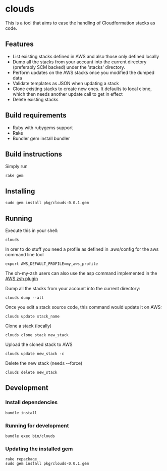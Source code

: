 # clouds

This is a tool that aims to ease the handling of Cloudformation stacks as code.

## Features
- List existing stacks defined in AWS and also those only defined locally
- Dump all the stacks from your account into the current directory (preferably SCM backed) under the 'stacks' directory.
- Perform updates on the AWS stacks once you modified the dumped data
- Validate templates as JSON when updating a stack
- Clone existing stacks to create new ones. It defaults to local clone, which then needs another update call to get in effect
- Delete existing stacks

## Build requirements
- Ruby with rubygems support
- Rake
- Bundler
    gem install bundler


## Build instructions

Simply run

    rake gem

## Installing
    sudo gem install pkg/clouds-0.0.1.gem

## Running
Execute this in your shell:

    clouds

In orer to do stuff you need a profile as defined in .aws/config for the aws command line tool

    export AWS_DEFAULT_PROFILE=my_aws_profile

The oh-my-zsh users can also use the asp command implemented in the [AWS zsh plugin](https://github.com/robbyrussell/oh-my-zsh/pull/2149)


Dump all the stacks from your account into the current directory:

    clouds dump --all

Once you edit a stack source code, this command would update it on AWS:

    clouds update stack_name

Clone a stack (locally)

    clouds clone stack new_stack

Upload the cloned stack to AWS

    clouds update new_stack -c

Delete the new stack (needs --force)

    clouds delete new_stack

## Development
### Install dependencies

    bundle install

### Running for development

    bundle exec bin/clouds

### Updating the installed gem

    rake repackage
    sudo gem install pkg/clouds-0.0.1.gem
